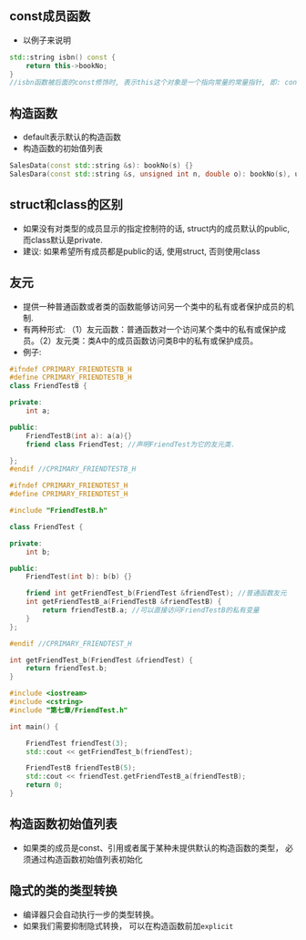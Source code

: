 ## const成员函数

* 以例子来说明

```c++
std::string isbn() const {
    return this->bookNo;
}
//isbn函数被后面的const修饰时, 表示this这个对象是一个指向常量的常量指针, 即: const Type *const this
```



## 构造函数

* default表示默认的构造函数
* 构造函数的初始值列表

```c++
SalesData(const std::string &s): bookNo(s) {}
SalesDara(const std::string &s, unsigned int n, double o): bookNo(s), units_sold(n), revenue(p*n){}
```

## struct和class的区别

* 如果没有对类型的成员显示的指定控制符的话, struct内的成员默认的public, 而class默认是private.
* 建议: 如果希望所有成员都是public的话, 使用struct, 否则使用class

## 友元

* 提供一种普通函数或者类的函数能够访问另一个类中的私有或者保护成员的机制.
* 有两种形式: （1）友元函数：普通函数对一个访问某个类中的私有或保护成员。（2）友元类：类A中的成员函数访问类B中的私有或保护成员。
* 例子:

```c++
#ifndef CPRIMARY_FRIENDTESTB_H
#define CPRIMARY_FRIENDTESTB_H
class FriendTestB {

private:
    int a;

public:
    FriendTestB(int a): a(a){}
    friend class FriendTest; //声明FriendTest为它的友元类.

};
#endif //CPRIMARY_FRIENDTESTB_H

#ifndef CPRIMARY_FRIENDTEST_H
#define CPRIMARY_FRIENDTEST_H

#include "FriendTestB.h"

class FriendTest {

private:
    int b;

public:
    FriendTest(int b): b(b) {}

    friend int getFriendTest_b(FriendTest &friendTest); //普通函数友元
    int getFriendTestB_a(FriendTestB &friendTestB) {
        return friendTestB.a; //可以直接访问FriendTestB的私有变量
    }
};

#endif //CPRIMARY_FRIENDTEST_H

int getFriendTest_b(FriendTest &friendTest) {
    return friendTest.b;
}

#include <iostream>
#include <cstring>
#include "第七章/FriendTest.h"

int main() {

    FriendTest friendTest(3);
    std::cout << getFriendTest_b(friendTest);

    FriendTestB friendTestB(5);
    std::cout << friendTest.getFriendTestB_a(friendTestB);
    return 0;
}
```

## 构造函数初始值列表

* 如果类的成员是const、引用或者属于某种未提供默认的构造函数的类型， 必须通过构造函数初始值列表初始化

## 隐式的类的类型转换

* 编译器只会自动执行一步的类型转换。
* 如果我们需要抑制隐式转换， 可以在构造函数前加``explicit``